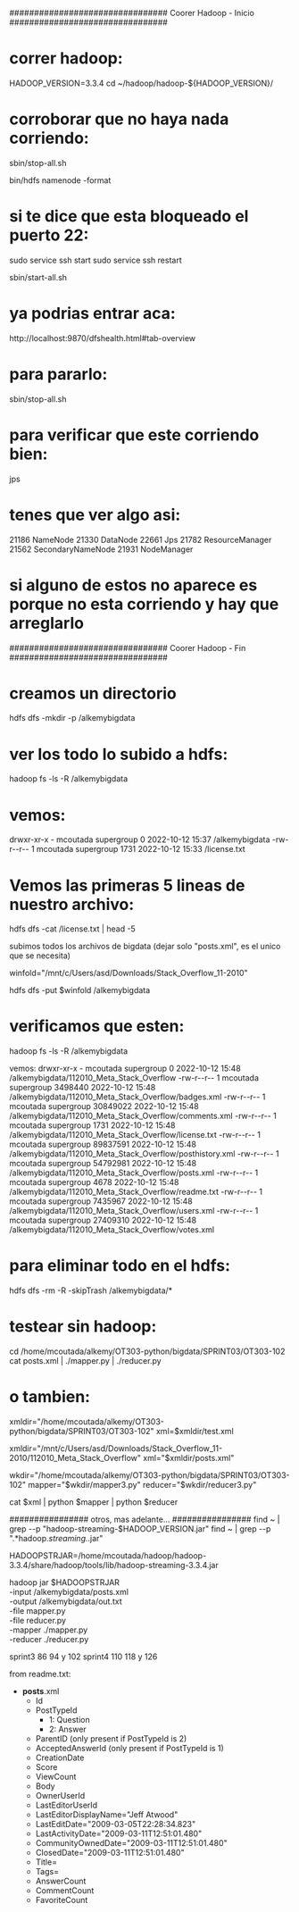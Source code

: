
################################ Coorer Hadoop - Inicio ################################

# correr hadoop:

HADOOP_VERSION=3.3.4
cd ~/hadoop/hadoop-${HADOOP_VERSION}/

# corroborar que no haya nada corriendo:
sbin/stop-all.sh

bin/hdfs namenode -format

# si te dice que esta bloqueado el puerto 22:
sudo service ssh start
sudo service ssh restart

sbin/start-all.sh

# ya podrias entrar aca:
http://localhost:9870/dfshealth.html#tab-overview


# para pararlo:
sbin/stop-all.sh

# para verificar que este corriendo bien:
jps

# tenes que ver algo asi:
21186 NameNode
21330 DataNode
22661 Jps
21782 ResourceManager
21562 SecondaryNameNode
21931 NodeManager

# si alguno de estos no aparece es porque no esta corriendo y hay que arreglarlo

################################ Coorer Hadoop - Fin ################################



# creamos un directorio
hdfs dfs -mkdir -p /alkemybigdata

# ver los todo lo subido a hdfs:
hadoop fs -ls -R /alkemybigdata

# vemos:
drwxr-xr-x   - mcoutada supergroup          0 2022-10-12 15:37 /alkemybigdata
-rw-r--r--   1 mcoutada supergroup       1731 2022-10-12 15:33 /license.txt

# Vemos las primeras 5 lineas de nuestro archivo:
hdfs dfs -cat /license.txt | head -5

subimos todos los archivos de bigdata (dejar solo "posts.xml", es el unico que se necesita)

winfold="/mnt/c/Users/asd/Downloads/Stack_Overflow_11-2010"

hdfs dfs -put $winfold /alkemybigdata


# verificamos que esten:
hadoop fs -ls -R /alkemybigdata

vemos:
drwxr-xr-x   - mcoutada supergroup          0 2022-10-12 15:48 /alkemybigdata/112010_Meta_Stack_Overflow
-rw-r--r--   1 mcoutada supergroup    3498440 2022-10-12 15:48 /alkemybigdata/112010_Meta_Stack_Overflow/badges.xml
-rw-r--r--   1 mcoutada supergroup   30849022 2022-10-12 15:48 /alkemybigdata/112010_Meta_Stack_Overflow/comments.xml
-rw-r--r--   1 mcoutada supergroup       1731 2022-10-12 15:48 /alkemybigdata/112010_Meta_Stack_Overflow/license.txt
-rw-r--r--   1 mcoutada supergroup   89837591 2022-10-12 15:48 /alkemybigdata/112010_Meta_Stack_Overflow/posthistory.xml
-rw-r--r--   1 mcoutada supergroup   54792981 2022-10-12 15:48 /alkemybigdata/112010_Meta_Stack_Overflow/posts.xml
-rw-r--r--   1 mcoutada supergroup       4678 2022-10-12 15:48 /alkemybigdata/112010_Meta_Stack_Overflow/readme.txt
-rw-r--r--   1 mcoutada supergroup    7435967 2022-10-12 15:48 /alkemybigdata/112010_Meta_Stack_Overflow/users.xml
-rw-r--r--   1 mcoutada supergroup   27409310 2022-10-12 15:48 /alkemybigdata/112010_Meta_Stack_Overflow/votes.xml


# para eliminar todo en el hdfs:
hdfs dfs -rm -R -skipTrash /alkemybigdata/*


# testear sin hadoop:
cd /home/mcoutada/alkemy/OT303-python/bigdata/SPRINT03/OT303-102
cat posts.xml | ./mapper.py | ./reducer.py


	
# o tambien:
xmldir="/home/mcoutada/alkemy/OT303-python/bigdata/SPRINT03/OT303-102"
xml=$xmldir/test.xml


xmldir="/mnt/c/Users/asd/Downloads/Stack_Overflow_11-2010/112010_Meta_Stack_Overflow"
xml="$xmldir/posts.xml"

wkdir="/home/mcoutada/alkemy/OT303-python/bigdata/SPRINT03/OT303-102"
mapper="$wkdir/mapper3.py"
reducer="$wkdir/reducer3.py"

cat $xml | python $mapper | python $reducer





	   
################ otros, mas adelante... ################
find ~ | grep --p "hadoop-streaming-$HADOOP_VERSION.jar"
find ~ | grep --p ".*hadoop.*streaming.*.jar"

HADOOPSTRJAR=/home/mcoutada/hadoop/hadoop-3.3.4/share/hadoop/tools/lib/hadoop-streaming-3.3.4.jar

hadoop jar $HADOOPSTRJAR \
    -input /alkemybigdata/posts.xml \
    -output /alkemybigdata/out.txt \
    -file mapper.py \
    -file reducer.py \
    -mapper ./mapper.py \
    -reducer ./reducer.py
	
	

sprint3 86 94 y 102
sprint4 110 118 y 126 



from readme.txt:

   - **posts**.xml
       - Id 
       - PostTypeId
          - 1: Question
          - 2: Answer
       - ParentID (only present if PostTypeId is 2)
       - AcceptedAnswerId (only present if PostTypeId is 1)
       - CreationDate 
       - Score 
       - ViewCount
       - Body 
       - OwnerUserId
       - LastEditorUserId 
       - LastEditorDisplayName="Jeff Atwood" 
       - LastEditDate="2009-03-05T22:28:34.823" 
       - LastActivityDate="2009-03-11T12:51:01.480" 
       - CommunityOwnedDate="2009-03-11T12:51:01.480" 
       - ClosedDate="2009-03-11T12:51:01.480" 
       - Title= 
       - Tags= 
       - AnswerCount 
       - CommentCount 
       - FavoriteCount
	   